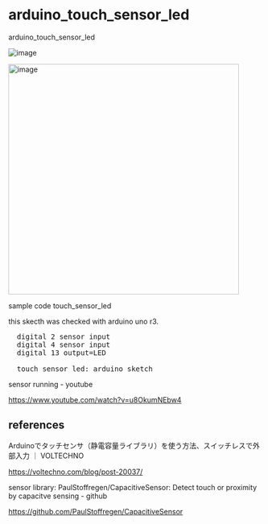 # arduino_touch_sensor_led
arduino_touch_sensor_led

![image](https://github.com/user-attachments/assets/4d5d809f-7b90-4d32-a321-54cb1bb22353)

<img width="458" alt="image" src="https://github.com/user-attachments/assets/fef5aa7b-82b6-4c05-86d0-84e93c01297f">

sample code touch_sensor_led

this skecth was checked with arduino uno r3.

<pre>
  digital 2 sensor input
  digital 4 sensor input
  digital 13 output=LED
  
  touch_sensor_led: arduino sketch
</pre>

sensor running - youtube

https://www.youtube.com/watch?v=u8OkumNEbw4

## references

Arduinoでタッチセンサ（静電容量ライブラリ）を使う方法、スイッチレスで外部入力 ｜ VOLTECHNO

https://voltechno.com/blog/post-20037/

sensor library: PaulStoffregen/CapacitiveSensor: Detect touch or proximity by capacitve sensing - github

https://github.com/PaulStoffregen/CapacitiveSensor
